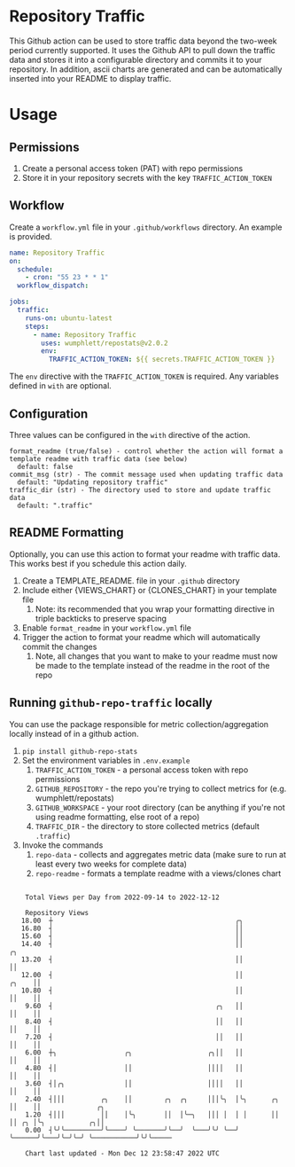 # Repository Traffic

This Github action can be used to store traffic data beyond the two-week period currently supported.
It uses the Github API to pull down the traffic data and stores it into a configurable directory and commits it to your 
repository. In addition, ascii charts are generated and can be automatically inserted into your README to display traffic.

# Usage
## Permissions
1. Create a personal access token (PAT) with repo permissions
2. Store it in your repository secrets with the key `TRAFFIC_ACTION_TOKEN`

## Workflow
Create a `workflow.yml` file in your `.github/workflows` directory. An example is provided.

```yaml
name: Repository Traffic
on:
  schedule:
    - cron: "55 23 * * 1"
  workflow_dispatch:

jobs:
  traffic:
    runs-on: ubuntu-latest
    steps:
      - name: Repository Traffic
        uses: wumphlett/repostats@v2.0.2
        env:
          TRAFFIC_ACTION_TOKEN: ${{ secrets.TRAFFIC_ACTION_TOKEN }}
```
The `env` directive with the `TRAFFIC_ACTION_TOKEN` is required. Any variables defined in `with` are optional.

## Configuration
Three values can be configured in the `with` directive of the action.
```
format_readme (true/false) - control whether the action will format a template readme with traffic data (see below)
  default: false
commit_msg (str) - The commit message used when updating traffic data
  default: "Updating repository traffic"
traffic_dir (str) - The directory used to store and update traffic data
  default: ".traffic"
```

## README Formatting
Optionally, you can use this action to format your readme with traffic data. This works best if you schedule this action
daily.

1. Create a TEMPLATE_README.<any type> file in your `.github` directory
2. Include either {VIEWS_CHART} or {CLONES_CHART} in your template file
   1. Note: its recommended that you wrap your formatting directive in triple backticks to preserve spacing
3. Enable `format_readme` in your `workflow.yml` file
4. Trigger the action to format your readme which will automatically commit the changes
   1. Note, all changes that you want to make to your readme must now be made to the template instead of the readme in the root of the repo

## Running `github-repo-traffic` locally
You can use the package responsible for metric collection/aggregation locally instead of in a github action.

1. `pip install github-repo-stats`
2. Set the environment variables in `.env.example`
   1. `TRAFFIC_ACTION_TOKEN` - a personal access token with repo permissions
   2. `GITHUB_REPOSITORY` - the repo you're trying to collect metrics for (e.g. wumphlett/repostats)
   3. `GITHUB_WORKSPACE` - your root directory (can be anything if you're not using readme formatting, else root of a repo)
   4. `TRAFFIC_DIR` - the directory to store collected metrics (default `.traffic`)
3. Invoke the commands
   1. `repo-data` - collects and aggregates metric data (make sure to run at least every two weeks for complete data)
   2. `repo-readme` - formats a template readme with a views/clones chart

```

    Total Views per Day from 2022-09-14 to 2022-12-12

    Repository Views
   18.00  ┼                                              ╭╮
   16.80  ┤                                              ││
   15.60  ┤                                              ││
   14.40  ┤                                              ││                  ╭╮
   13.20  ┤                                              ││                  ││
   12.00  ┤                                              ││            ╭╮    ││
   10.80  ┤                                              ││            ││    ││
    9.60  ┤                                         ╭╮   ││            ││    ││
    8.40  ┤                                         ││   ││            ││    ││
    7.20  ┤                                         ││   ││            ││    ││
    6.00  ┼╮                 ╭╮                   ╭╮││   ││            ││    ││
    4.80  ┤│                 ││                   ││││   ││            ││    ││
    3.60  ┤│╭╮               ││                   ││││   ││            ││    ││
    2.40  ┤│││         ╭╮    ││        ╭╮  ╭╮     │││╰╮  │╰╮      ╭╮   ││    ││              ╭╮
    1.20  ┤│││         ││    │╰╮       ││  │╰─╮   │││ │  │ │      ││   ││ ╭╮ │╰╮           ╭╮││
    0.00  ┤╰╯╰─────────╯╰────╯ ╰───────╯╰──╯  ╰───╯╰╯ ╰──╯ ╰──────╯╰───╯╰─╯╰─╯ ╰───────────╯╰╯╰─────

    Chart last updated - Mon Dec 12 23:58:47 2022 UTC
    
```
